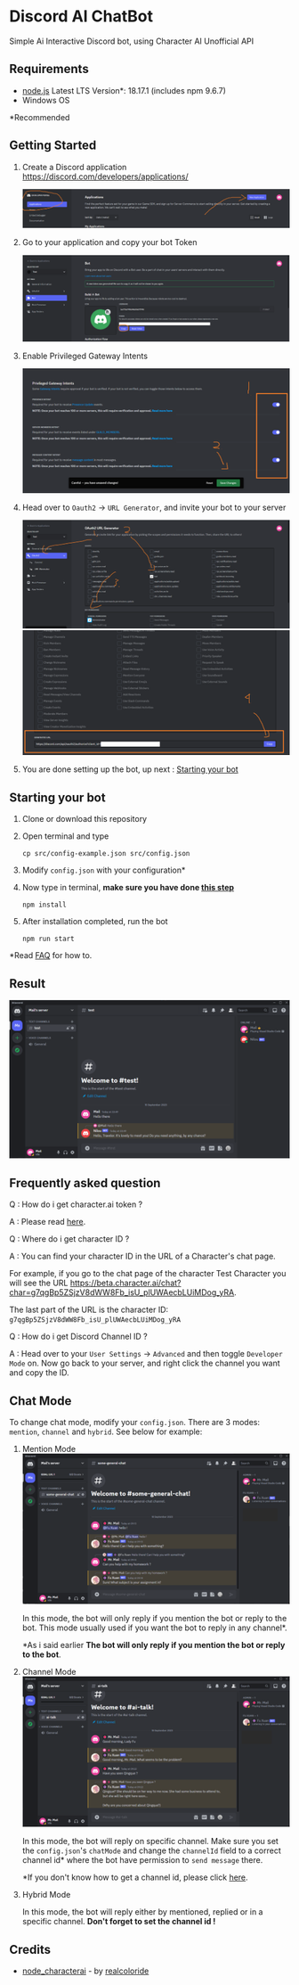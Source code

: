 # Discord AI ChatBot

Simple Ai Interactive Discord bot, using Character AI Unofficial API

## Requirements

- [node.js](https://nodejs.org/en/download) Latest LTS Version*: 18.17.1 (includes npm 9.6.7)
- Windows OS

*Recommended

## Getting Started

1. Create a Discord application <https://discord.com/developers/applications/>

    ![create-discord-application](./img/1.png)

2. Go to your application and copy your bot Token

    ![copy-your-bot-token](./img/2.png)

3. Enable Privileged Gateway Intents

    ![enable-privileged-gateway-intents](./img/3.png)

4. Head over to `Oauth2` -> `URL Generator`, and invite your bot to your server

    ![oauth2-tab-to-url-generator](./img/4.png)
    ![set-permission-and-invite-bot](./img/5.png)

5. You are done setting up the bot, up next : [Starting your bot](#starting-your-bot)

## Starting your bot

1. Clone or download this repository
2. Open terminal and type

    ```shell
    cp src/config-example.json src/config.json
    ```

3. Modify `config.json` with your configuration*
4. Now type in terminal, **make sure you have done [this step](#requirements)**

    ```shell
    npm install
    ```

5. After installation completed, run the bot

    ```shell
    npm run start
    ```

*Read [FAQ](#frequently-asked-question) for how to.

## Result

![result](./img//6.png)

## Frequently asked question

Q : How do i get character.ai token ?

A : Please read [here](https://github.com/realcoloride/node_characterai#using-an-access-token).

Q : Where do i get character ID ?

A : You can find your character ID in the URL of a Character's chat page.

For example, if you go to the chat page of the character Test Character you will see the URL <https://beta.character.ai/chat?char=g7qgBp5ZSjzV8dWW8Fb_isU_plUWAecbLUiMDog_yRA>.

The last part of the URL is the character ID:
`g7qgBp5ZSjzV8dWW8Fb_isU_plUWAecbLUiMDog_yRA`

Q : How do i get Discord Channel ID ?

A : Head over to your `User Settings` -> `Advanced` and then toggle `Developer Mode` on. Now go back to your server, and right click the channel you want and copy the ID.

## Chat Mode

To change chat mode, modify your `config.json`. There are 3 modes: `mention`, `channel` and `hybrid`. See below for example:

1. Mention Mode
    ![chat-mode](./img/mention-mode.png)

    In this mode, the bot will only reply if you mention the bot or reply to the bot. This mode usually used if you want the bot to reply in any channel*.

    *As i said earlier **The bot will only reply if you mention the bot or reply to the bot**.

2. Channel Mode
    ![channel-mode](./img/channel-mode.png)

    In this mode, the bot will reply on specific channel. Make sure you set the `config.json`'s `chatMode` and change the `channelId` field to a correct channel id* where the bot have permission to `send message` there.

    *If you don't know how to get a channel id, please click [here](#frequently-asked-question).

3. Hybrid Mode

    In this mode, the bot will reply either by mentioned, replied or in a specific channel. **Don't forget to set the channel id !**

## Credits

- [node_characterai](https://github.com/realcoloride/node_characterai) - by [realcoloride](https://github.com/realcoloride)
